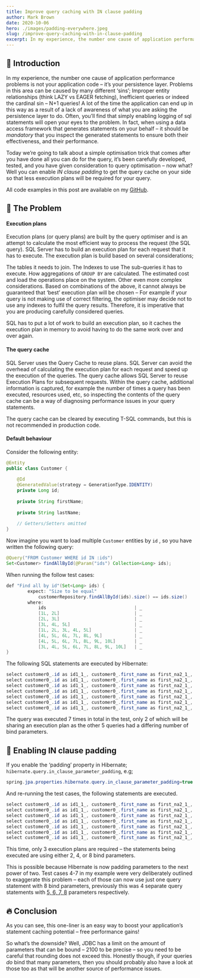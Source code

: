 ```yaml
---
title: Improve query caching with IN clause padding
author: Mark Brown
date: 2020-10-06
hero: ./images/padding-everywhere.jpeg
slug: /improve-query-caching-with-in-clause-padding
excerpt: In my experience, the number one cause of application performance problems is not your application code – it’s your persistence layer. Problems in this area can be caused by many different ‘sins’; Improper entity relationships (think LAZY vs EAGER fetching), Inefficient queries or indeed the cardinal sin – N+1 queries! A lot of the time the application can end up in this way as a result of a lack of awareness of what you are asking the persistence layer to do. Often, you’ll find that simply enabling logging of sql statements will open your eyes to the problem. In fact, when using a data access framework that generates statements on your behalf – it should be mandatory that you inspect the generated statements to ensure both their effectiveness, and their performance.
---
```


## 👋 Introduction
In my experience, the number one cause of application performance problems is not your application code – it’s your persistence layer. Problems in this area can be caused by many different ‘sins’; Improper entity relationships (think LAZY vs EAGER fetching), Inefficient queries or indeed the cardinal sin – N+1 queries! A lot of the time the application can end up in this way as a result of a lack of awareness of what you are asking the persistence layer to do. Often, you’ll find that simply enabling logging of sql statements will open your eyes to the problem. In fact, when using a data access framework that generates statements on your behalf – it should be *mandatory* that you inspect the generated statements to ensure both their effectiveness, and their performance.

Today we’re going to talk about a simple optimisation trick that comes after you have done all you can do for the query, it’s been carefully developed, tested, and you have given consideration to query optimisation – now what? Well you can enable _IN clause padding_ to get the query cache on your side so that less execution plans will be required for your query.

All code examples in this post are available on my [GitHub](https://github.com/MTJB/blog-code-examples).

## 🤨 The Problem
#### Execution plans
Execution plans (or query plans) are built by the query optimiser and is an attempt to calculate the most efficient way to process the request (the SQL query). SQL Server has to build an execution plan for each request that it has to execute. The execution plan is build based on several considerations;

The tables it needs to join.
The Indexes to use
The sub-queries it has to execute.
How aggregations of `GROUP BY` are calculated.
The estimated cost and load the operations place on the system.
Other even more complex considerations.
Based on combinations of the above, it cannot always be guaranteed that ‘best’ execution plan will be chosen – For example if your query is not making use of correct filtering, the optimiser may decide not to use any indexes to fulfil the query results. Therefore, it is imperative that you are producing carefully considered queries.

SQL has to put a lot of work to build an execution plan, so it caches the execution plan in memory to avoid having to do the same work over and over again.

#### The query cache
SQL Server uses the Query Cache to reuse plans. SQL Server can avoid the overhead of calculating the execution plan for each request and speed up the execution of the queries. The query cache allows SQL Server to reuse Execution Plans for subsequent requests. Within the query cache, additional information is captured, for example the number of times a query has been executed, resources used, etc, so inspecting the contents of the query cache can be a way of diagnosing performance issues in your query statements.

The query cache can be cleared by executing T-SQL commands, but this is not recommended in production code.

#### Default behaviour
Consider the following entity:

```java
@Entity
public class Customer {
 
    @Id
    @GeneratedValue(strategy = GenerationType.IDENTITY)
    private Long id;
 
    private String firstName;
 
    private String lastName;
 
    // Getters/Setters omitted
}
```

Now imagine you want to load multiple `Customer` entities by `id` , so you have written the following query:

```java
@Query("FROM Customer WHERE id IN :ids")
Set<Customer> findAllById(@Param("ids") Collection<Long> ids);
```

When running the follow test cases:

```java
def "Find all by id"(Set<Long> ids) {
        expect: "Size to be equal"
            customerRepository.findAllById(ids).size() == ids.size()
        where:
            ids                                 | _
            [1L, 2L]                            | _
            [2L, 3L]                            | _
            [3L, 4L, 5L]                        | _
            [1L, 2L, 3L, 4L, 5L]                | _
            [4L, 5L, 6L, 7L, 8L, 9L]            | _
            [4L, 5L, 6L, 7L, 8L, 9L, 10L]       | _
            [3L, 4L, 5L, 6L, 7L, 8L, 9L, 10L]   | _
}
```

The following SQL statements are executed by Hibernate:

```java
select customer0_.id as id1_1_, customer0_.first_name as first_na2_1_, customer0_.last_name as last_nam3_1_ from customer customer0_ where customer0_.id in (? , ?)
select customer0_.id as id1_1_, customer0_.first_name as first_na2_1_, customer0_.last_name as last_nam3_1_ from customer customer0_ where customer0_.id in (? , ?)
select customer0_.id as id1_1_, customer0_.first_name as first_na2_1_, customer0_.last_name as last_nam3_1_ from customer customer0_ where customer0_.id in (? , ? , ?)
select customer0_.id as id1_1_, customer0_.first_name as first_na2_1_, customer0_.last_name as last_nam3_1_ from customer customer0_ where customer0_.id in (? , ? , ? , ? , ?)
select customer0_.id as id1_1_, customer0_.first_name as first_na2_1_, customer0_.last_name as last_nam3_1_ from customer customer0_ where customer0_.id in (? , ? , ? , ? , ? , ?)
select customer0_.id as id1_1_, customer0_.first_name as first_na2_1_, customer0_.last_name as last_nam3_1_ from customer customer0_ where customer0_.id in (? , ? , ? , ? , ? , ? , ?)
select customer0_.id as id1_1_, customer0_.first_name as first_na2_1_, customer0_.last_name as last_nam3_1_ from customer customer0_ where customer0_.id in (? , ? , ? , ? , ? , ? , ? , ?)

```

The query was executed 7 times in total in the test, only 2 of which will be sharing an execution plan as the other 5 queries had a differing number of bind parameters.

## 🧐 Enabling IN clause padding
If you enable the ‘padding’ property in Hibernate; `hibernate.query.in_clause_parameter_padding`, e.g;

```java
spring.jpa.properties.hibernate.query.in_clause_parameter_padding=true
```

And re-running the test cases, the following statements are executed.

```java
select customer0_.id as id1_1_, customer0_.first_name as first_na2_1_, customer0_.last_name as last_nam3_1_ from customer customer0_ where customer0_.id in (? , ?)
select customer0_.id as id1_1_, customer0_.first_name as first_na2_1_, customer0_.last_name as last_nam3_1_ from customer customer0_ where customer0_.id in (? , ?)
select customer0_.id as id1_1_, customer0_.first_name as first_na2_1_, customer0_.last_name as last_nam3_1_ from customer customer0_ where customer0_.id in (? , ? , ? , ?)
select customer0_.id as id1_1_, customer0_.first_name as first_na2_1_, customer0_.last_name as last_nam3_1_ from customer customer0_ where customer0_.id in (? , ? , ? , ? , ? , ? , ? , ?)
select customer0_.id as id1_1_, customer0_.first_name as first_na2_1_, customer0_.last_name as last_nam3_1_ from customer customer0_ where customer0_.id in (? , ? , ? , ? , ? , ? , ? , ?)
select customer0_.id as id1_1_, customer0_.first_name as first_na2_1_, customer0_.last_name as last_nam3_1_ from customer customer0_ where customer0_.id in (? , ? , ? , ? , ? , ? , ? , ?)
select customer0_.id as id1_1_, customer0_.first_name as first_na2_1_, customer0_.last_name as last_nam3_1_ from customer customer0_ where customer0_.id in (? , ? , ? , ? , ? , ? , ? , ?)
```

This time, only 3 execution plans are required – the statements being executed are using either 2, 4, or 8 bind parameters.

This is possible because Hibernate is now padding parameters to the next power of two. Test cases 4-7 in my example were very deliberately outlined to exaggerate this problem – each of those can now use just one query statement with 8 bind parameters, previously this was 4 separate query statements with [5, 6, 7, 8](https://www.youtube.com/watch?v=4NO-h9PFum4&ab_channel=StepsVEVO) parameters respectively.

## 🔥 Conclusion
As you can see, this one-liner is an easy way to boost your application’s statement caching potential – free performance gains!

So what’s the downside? Well, JDBC has a limit on the amount of parameters that can be bound – 2100 to be precise – so you need to be careful that rounding does not exceed this. Honestly though, if your queries _do_ bind that many parameters, then you should probably also have a look at those too as that will be another source of performance issues.